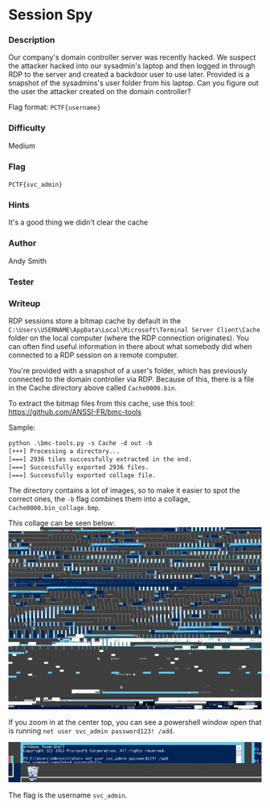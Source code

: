 # Session Spy

### Description

Our company's domain controller server was recently hacked. We suspect the attacker hacked into our sysadmin's laptop and then logged in through RDP to the server and created a backdoor user to use later. Provided is a snapshot of the sysadmins's user folder from his laptop. Can you figure out the user the attacker created on the domain controller?

Flag format: `PCTF{username}`

### Difficulty
Medium

### Flag

`PCTF{svc_admin}`

### Hints

It's a good thing we didn't clear the cache

### Author

Andy Smith

### Tester

### Writeup

RDP sessions store a bitmap cache by default in the `C:\Users\USERNAME\AppData\Local\Microsoft\Terminal Server Client\Cache` folder on the local computer (where the RDP connection originates). You can often find useful information in there about what somebody did when connected to a RDP session on a remote computer.

You're provided with a snapshot of a user's folder, which has previously connected to the domain controller via RDP. Because of this, there is a file in the Cache directory above called `Cache0000.bin`.

To extract the bitmap files from this cache, use this tool: https://github.com/ANSSI-FR/bmc-tools

Sample:

```
python .\bmc-tools.py -s Cache -d out -b
[+++] Processing a directory...
[===] 2936 tiles successfully extracted in the end.
[===] Successfully exported 2936 files.
[===] Successfully exported collage file.
```

The directory contains a lot of images, so to make it easier to spot the correct ones, the `-b` flag combines them into a collage, `Cache0000.bin_collage.bmp`.

This collage can be seen below:
![](/writeup-images/Cache0000.bin_collage.png)

If you zoom in at the center top, you can see a powershell window open that is running `net user svc_admin password123! /add`.

![](/writeup-images/Cache0000.bin_collage-zoomed.png)

The flag is the username `svc_admin`.
